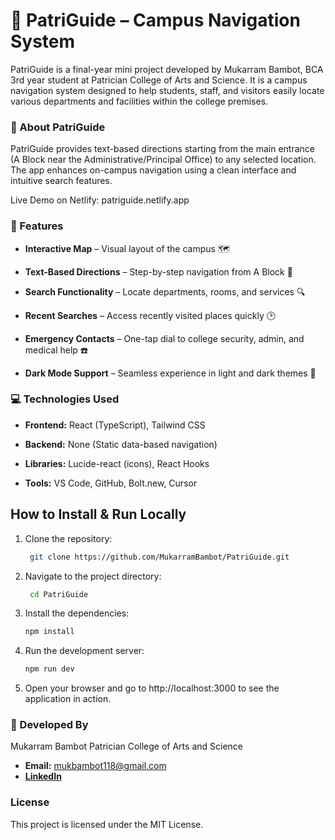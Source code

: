 # 📌 PatriGuide – Campus Navigation System

PatriGuide is a final-year mini project developed by Mukarram Bambot, BCA 3rd year student at Patrician College of Arts and Science. It is a campus navigation system designed to help students, staff, and visitors easily locate various departments and facilities within the college premises.

### 🚀 About PatriGuide

PatriGuide provides text-based directions starting from the main entrance (A Block near the Administrative/Principal Office) to any selected location. The app enhances on-campus navigation using a clean interface and intuitive search features.

Live Demo on Netlify: patriguide.netlify.app

### 📌 Features

- **Interactive Map** – Visual layout of the campus 🗺️ 

- **Text-Based Directions** – Step-by-step navigation from A Block 📍 

- **Search Functionality** – Locate departments, rooms, and services 🔍 

- **Recent Searches** – Access recently visited places quickly 🕑 

- **Emergency Contacts** – One-tap dial to college security, admin, and medical help ☎️ 

- **Dark Mode Support** – Seamless experience in light and dark themes 🌙 

### 💻 Technologies Used

- **Frontend:** React (TypeScript), Tailwind CSS

- **Backend:** None (Static data-based navigation)

- **Libraries:** Lucide-react (icons), React Hooks

- **Tools:** VS Code, GitHub, Bolt.new, Cursor

## How to Install & Run Locally

1. Clone the repository:
   ```bash
    git clone https://github.com/MukarramBambot/PatriGuide.git

2. Navigate to the project directory:
   ```bash
    cd PatriGuide

3. Install the dependencies:
   ```bash
   npm install

4. Run the development server:
   ```bash
   npm run dev

5. Open your browser and go to http://localhost:3000 to see the application in action.


### **👤 Developed By**

Mukarram Bambot
Patrician College of Arts and Science

- **Email:** mukbambot118@gmail.com
- **[LinkedIn](https://www.linkedin.com/in/mukarrambambot)**

### License
This project is licensed under the MIT License.
